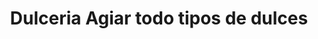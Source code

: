 ---
title: "Dulceria Agiar todo tipos de dulces"
url: /ciudad-de-matanzas/dulceria-agiar-todo-tipos-de-dulces/
shop: Süßwaren
---